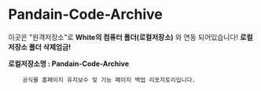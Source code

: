 # Pandain-Code-Archive

이곳은 "원격저장소"로 **White의 컴퓨터 폴더(로컬저장소)** 와 연동 되어있습니다! **로컬저장소 폴더 삭제엄금!**

**로컬저장소명 : Pandain-Code-Archive**

```
    공식몰 홈페이지 유지보수 및 기능 페이지 백업 리포지토리입니다.

```
